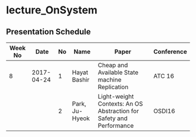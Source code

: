 # lecture_OnSystem
## Presentation Schedule

| Week No | Date | No | Name | Paper | Conference |
| ---- | ---- | ---- | ---- | ---- | ---- |
| 8 | 2017-04-24 | 1 | Hayat Bashir | Cheap and Available State machine Replication | ATC 16 |
|   |   | 2 | Park, Ju-Hyeok | Light-weight Contexts: An OS Abstraction for Safety and Performance | OSDI16 |

